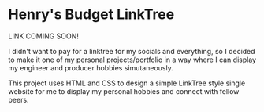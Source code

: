 # Henry's Budget LinkTree

LINK COMING SOON!

I didn't want to pay for a linktree for my socials and everything, so I decided to make it one of my personal projects/portfolio in a way where I can display my engineer and producer hobbies simutaneously.

This project uses HTML and CSS to design a simple LinkTree style single website for me to display my personal hobbies and connect with fellow peers.
